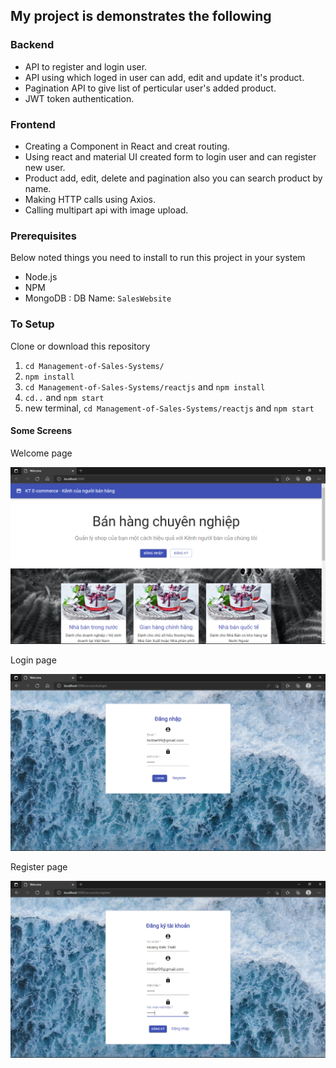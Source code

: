 ## My project is demonstrates the following
### Backend
  - API to register and login user.
  - API using which loged in user can add, edit and update it's product.
  - Pagination API to give list of perticular user's added product.
  - JWT token authentication.
### Frontend
  - Creating a Component in React and creat routing.
  - Using react and material UI created form to login user and can register new user.
  - Product add, edit, delete and pagination also you can search product by name.
  - Making HTTP calls using Axios.
  - Calling multipart api with image upload.

### Prerequisites
Below noted things you need to install to run this project in your system
  - Node.js
  - NPM
  - MongoDB : DB Name: `SalesWebsite`

### To Setup
Clone or download this repository
1. `cd Management-of-Sales-Systems/ `
2. `npm install`
3. `cd Management-of-Sales-Systems/reactjs` and `npm install`
4. `cd..` and `npm start`
5. new terminal, `cd Management-of-Sales-Systems/reactjs` and `npm start`

#### Some Screens
Welcome page

![](img_git/welcome.png)

Login page

![](img_git/login.png)

Register page

![](img_git/register.png)
